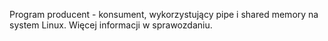 Program producent - konsument, wykorzystujący pipe i shared memory na system Linux. Więcej informacji w sprawozdaniu.